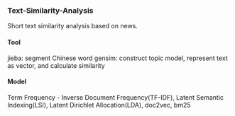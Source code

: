 ### Text-Similarity-Analysis
Short text similarity analysis based on news.

#### Tool
jieba: segment Chinese word 
gensim: construct topic model, represent text as vector, and calculate similarity

#### Model
Term Frequency - Inverse Document Frequency(TF-IDF), Latent Semantic Indexing(LSI), Latent Dirichlet Allocation(LDA), doc2vec, bm25
